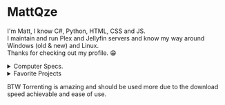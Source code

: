 # MattQze
I'm Matt, I know C#, Python, HTML, CSS and JS.<br>I maintain and run Plex and Jellyfin servers and know my way around Windows (old & new) and Linux.<br>Thanks for checking out my profile. 😁
<details>
  
<summary>Computer Specs.</summary>
  
## CPU ##
### AMD Ryzen 5 5600X ###
#### Core Count -- 6 #### 
#### Thread Count -- 12 ####
#### Base Clock Speed -- 3.5GHz ####
#### Boost Clock Speed -- 4.4GHz ####
## GPU ## 
### Nvidia GeForce GTX 1050 Ti ###
#### Core Count -- 768 ####
#### Memory -- 4 GB GDDR5 ####
#### Base Clock Speed -- 1290MHz ####
#### Boost Clock Speed -- 1392MHz ####
## RAM ##
### 16GB (2x8) @ 3200MHz ###
## Case ##
### ThermalTake Versa H17 ###
## Monitor ##
### CRUA CR240DM ###
#### Size -- 24in. ####
#### Resolution -- 1920 x 1080 ####
#### Refresh Rate -- 165Hz ####
## Storage ##
### Crucial P3 ###
#### Size -- 500GB ####
#### Speed -- 3500MB/3.5GB ####
</details>

<details>
<summary>Favorite Projects</summary>
  
I really enjoyed making [CLI-Calc](https://github.com/mattqze/clicalc) and it's 2 spin-off projects. ([Spin-Off 1](https://github.com/mattqze/cmdcalc) [Spin-Off 2](https://github.com/mattqze/calculator)) 
<br>I also liked making [S2D-DL](https://github.com/mattqze/S2D-DL) Yarr!
</details> 

BTW Torrenting is amazing and should be used more due to the download speed achievable and ease of use.

